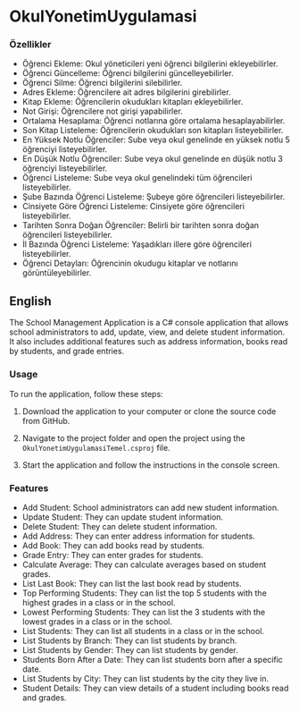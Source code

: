 # OkulYonetimUygulamasi
### Özellikler

- Öğrenci Ekleme: Okul yöneticileri yeni öğrenci bilgilerini ekleyebilirler.
- Öğrenci Güncelleme: Öğrenci bilgilerini güncelleyebilirler.
- Öğrenci Silme: Öğrenci bilgilerini silebilirler.
- Adres Ekleme: Öğrencilere ait adres bilgilerini girebilirler.
- Kitap Ekleme: Öğrencilerin okudukları kitapları ekleyebilirler.
- Not Girişi: Öğrencilere not girişi yapabilirler.
- Ortalama Hesaplama: Öğrenci notlarına göre ortalama hesaplayabilirler.
- Son Kitap Listeleme: Öğrencilerin okudukları son kitapları listeyebilirler.
- En Yüksek Notlu Öğrenciler: Sube veya okul genelinde en yüksek notlu 5 öğrenciyi listeyebilirler.
- En Düşük Notlu Öğrenciler: Sube veya okul genelinde en düşük notlu 3 öğrenciyi listeyebilirler.
- Öğrenci Listeleme: Sube veya okul genelindeki tüm öğrencileri listeyebilirler.
- Şube Bazında Öğrenci Listeleme: Şubeye göre öğrencileri listeyebilirler.
- Cinsiyete Göre Öğrenci Listeleme: Cinsiyete göre öğrencileri listeyebilirler.
- Tarihten Sonra Doğan Öğrenciler: Belirli bir tarihten sonra doğan öğrencileri listeyebilirler.
- İl Bazında Öğrenci Listeleme: Yaşadıkları illere göre öğrencileri listeyebilirler.
- Öğrenci Detayları: Öğrencinin okudugu kitaplar ve notlarını görüntüleyebilirler.

## English

The School Management Application is a C# console application that allows school administrators to add, update, view, and delete student information. It also includes additional features such as address information, books read by students, and grade entries.

### Usage

To run the application, follow these steps:

1. Download the application to your computer or clone the source code from GitHub.

2. Navigate to the project folder and open the project using the `OkulYonetimUygulamasiTemel.csproj` file.

3. Start the application and follow the instructions in the console screen.

### Features

- Add Student: School administrators can add new student information.
- Update Student: They can update student information.
- Delete Student: They can delete student information.
- Add Address: They can enter address information for students.
- Add Book: They can add books read by students.
- Grade Entry: They can enter grades for students.
- Calculate Average: They can calculate averages based on student grades.
- List Last Book: They can list the last book read by students.
- Top Performing Students: They can list the top 5 students with the highest grades in a class or in the school.
- Lowest Performing Students: They can list the 3 students with the lowest grades in a class or in the school.
- List Students: They can list all students in a class or in the school.
- List Students by Branch: They can list students by branch.
- List Students by Gender: They can list students by gender.
- Students Born After a Date: They can list students born after a specific date.
- List Students by City: They can list students by the city they live in.
- Student Details: They can view details of a student including books read and grades.
